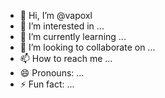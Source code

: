 - 👋 Hi, I’m @vapoxl
- 👀 I’m interested in ...
- 🌱 I’m currently learning ...
- 💞️ I’m looking to collaborate on ...
- 📫 How to reach me ...
- 😄 Pronouns: ...
- ⚡ Fun fact: ...

<!---
vapoxl/vapoxl is a ✨ special ✨ repository because its `README.md` (this file) appears on your GitHub profile.
You can click the Preview link to take a look at your changes.
--->
